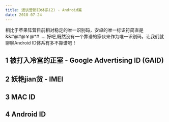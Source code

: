 ```yaml
---
title: 漫谈营销ID体系(2) - Android篇
date: 2018-07-24
---
```

相比于苹果阵营目前相对稳定的唯一识别码，安卓的唯一标识符简直是 &&#@#@￥@*# .... 好吧,既然没有一个靠谱的家伙来作为唯一识别码，让我们就聊聊Android ID体系有多不靠谱吧！

<!--more-->


## 1 被打入冷宫的正室 - Google Advertising ID (GAID) 

## 2 妖艳jian货 - IMEI

## 3 MAC ID

## 4 Android ID

